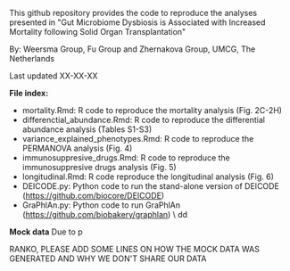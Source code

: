 This github repository provides the code to reproduce the analyses presented in "Gut Microbiome Dysbiosis is Associated with Increased Mortality following Solid Organ Transplantation"

By: Weersma Group, Fu Group and Zhernakova Group, UMCG, The Netherlands

Last updated XX-XX-XX

**File index:**
* mortality.Rmd: R code to reproduce the mortality analysis (Fig. 2C-2H) 
* differenctial_abundance.Rmd: R code to reproduce the differential abundance analysis (Tables S1-S3)
* variance_explained_phenotypes.Rmd: R code to reproduce the PERMANOVA analysis (Fig. 4)
* immunosuppresive_drugs.Rmd: R code to reproduce the immunosuppresive drugs analysis (Fig. 5)
* longitudinal.Rmd: R code reproduce the longitudinal analysis (Fig. 6)
* DEICODE.py: Python code to run the stand-alone version of DEICODE (https://github.com/biocore/DEICODE)
* GraPhlAn.py: Python code to run GraPhlAn (https://github.com/biobakery/graphlan) 
\\
dd


**Mock data**
Due to p

RANKO, PLEASE ADD SOME LINES ON HOW THE MOCK DATA WAS GENERATED AND WHY WE DON'T SHARE OUR DATA 


